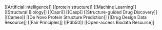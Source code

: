 [[Artificial intelligence]]
[[protein structure]]
[[Machine Learning]]
[[Structural Biology]]
[[Capri]]
[[Casp]]
[[Structure-guided Drug Discovery]]
[[Cameo]]
[[De Novo Protein Structure Prediction]]
[[Drug Design Data Resource]]
[[Fair Principles]]
[[Pdb50]]
[[Open-access Biodata Resource]]
